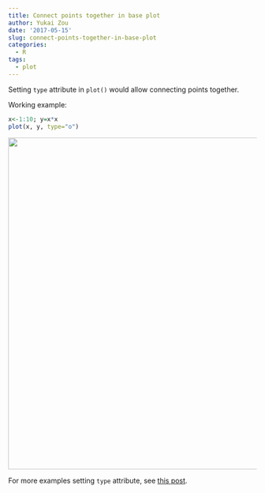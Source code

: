 ```yaml
---
title: Connect points together in base plot
author: Yukai Zou
date: '2017-05-15'
slug: connect-points-together-in-base-plot
categories:
  - R
tags:
  - plot
---
```


Setting `type` attribute in `plot()` would allow connecting points together.

Working example:


```r
x<-1:10; y=x*x
plot(x, y, type="o")
```

<img src="{{< blogdown/postref >}}index_files/figure-html/unnamed-chunk-1-1.png" width="672" />

For more examples setting `type` attribute, see [this post](http://www.sthda.com/english/wiki/generic-plot-types-in-r-software).

